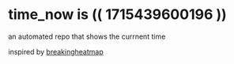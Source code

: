 # time_now is (( 1715439600196 ))

an automated repo that shows the currnent time

inspired by [breakingheatmap](https://github.com/breakingheatmap/breakingheatmap)